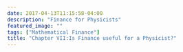```yaml
---
date: 2017-04-13T11:15:58-04:00
description: "Finance for Physicists"
featured_image: ""
tags: ["Mathematical Finance"]
title: "Chapter VII:Is Finance useful for a Physicist?"
---
```

